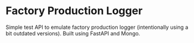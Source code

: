 # Factory Production Logger

Simple test API to emulate factory production logger (intentionally using a bit outdated versions). Built using FastAPI and Mongo.
